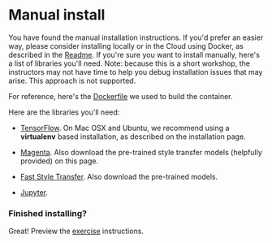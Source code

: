 # Manual install
You have found the manual installation instructions. If you'd prefer an easier way, please consider installing locally or in the Cloud using Docker, as described in the [Readme](../README.md). If you're sure you want to install manually, here's a list of libraries you'll need. Note: because this is a short workshop, the instructors may not have time to help you debug installation issues that may arise. This approach is not supported. 

For reference, here's the [Dockerfile](../Dockerfile) we used to build the container.

Here are the libraries you'll need:

* [TensorFlow](https://www.tensorflow.org). On Mac OSX and Ubuntu, we recommend using a **virtualenv** based installation, as described on the installation page.

* [Magenta](https://github.com/tensorflow/magenta/tree/master/magenta/models/image_stylization). Also download the pre-trained style transfer models (helpfully provided) on this page.

* [Fast Style Transfer](https://github.com/lengstrom/fast-style-transfer). Also download the pre-trained models.

* [Jupyter](http://jupyter.readthedocs.io/en/latest/install.html).

### Finished installing?
Great! Preview the [exercise](exercises.md) instructions.